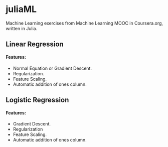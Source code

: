 # juliaML
Machine Learning exercises from Machine Learning MOOC in Coursera.org, written in Julia.

## Linear Regression
#### Features:
* Normal Equation or Gradient Descent.
* Regularization.
* Feature Scaling.
* Automatic addition of ones column.

## Logistic Regression
#### Features:
* Gradient Descent.
* Regularization
* Feature Scaling.
* Automatic addition of ones column.
